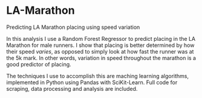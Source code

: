 # LA-Marathon
Predicting LA Marathon placing using speed variation

In this analysis I use a Random Forest Regressor to predict placing in the LA Marathon for male runners. I show that placing is better determined by how their speed *varies*, as opposed to simply look at how fast the runner was at the 5k mark. In other words, variation in speed throughout the marathon is a good predictor of placing.

The techniques I use to accomplish this are maching learning algorithms, implemented in Python using Pandas with SciKit-Learn. Full code for scraping, data processing and analysis are included.
